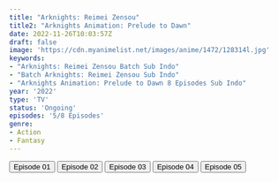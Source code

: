 ```yaml
---
title: "Arknights: Reimei Zensou"
title2: "Arknights Animation: Prelude to Dawn"
date: 2022-11-26T10:03:57Z
draft: false
image: 'https://cdn.myanimelist.net/images/anime/1472/128314l.jpg'
keywords:
- "Arknights: Reimei Zensou Batch Sub Indo"
- "Batch Arknights: Reimei Zensou Sub Indo"
- "Arknights Animation: Prelude to Dawn 8 Episodes Sub Indo"
year: '2022'
type: 'TV'
status: 'Ongoing'
episodes: '5/8 Episodes'
genre:
- Action
- Fantasy
---
```


<div class="d-g gg-5 gtc-r ai-c">
<button onclick="window.open('?arc=xD2G4MVXiQ_20221029/1/MP4/Kuramanime-ARKNGT-01-480p-MangaNeko','_blank')">Episode 01</button>
<button onclick="window.open('?arc=SPCtxmoOhr_20221105/2/MP4/Kuramanime-ARKNGT-02-480p-MangaNeko','_blank')">Episode 02</button>
<button onclick="window.open('?arc=SfPN1LPsYH_20221112/3/MP4/Kuramanime-ARKNGT-03-480p-MangaNeko','_blank')">Episode 03</button>
<button onclick="window.open('?arc=YTXI2YL2OQ_20221119/4/MP4/Kuramanime-ARKNGT-04-480p-MangaNeko','_blank')">Episode 04</button>
<button onclick="window.open('?arc=ZZdUrPwxBW_20221126/5/MP4/Kuramanime-ARKNGT-05-480p-MangaNeko','_blank')">Episode 05</button>
</div>